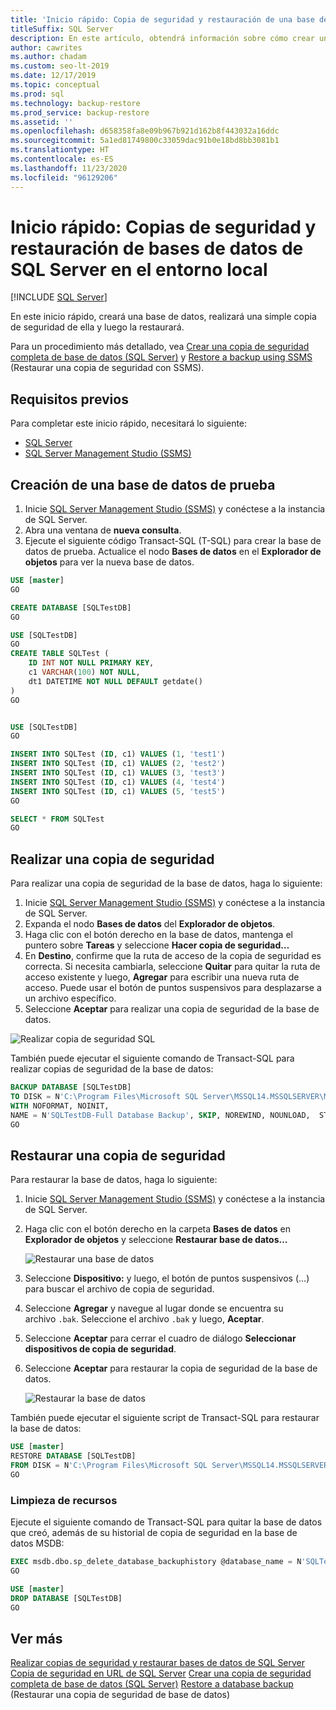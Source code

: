 ```yaml
---
title: 'Inicio rápido: Copia de seguridad y restauración de una base de datos'
titleSuffix: SQL Server
description: En este artículo, obtendrá información sobre cómo crear una nueva base de datos, realizar una copia de seguridad de la base de datos y restaurar la copia de seguridad en SQL Server.
author: cawrites
ms.author: chadam
ms.custom: seo-lt-2019
ms.date: 12/17/2019
ms.topic: conceptual
ms.prod: sql
ms.technology: backup-restore
ms.prod_service: backup-restore
ms.assetid: ''
ms.openlocfilehash: d658358fa8e09b967b921d162b8f443032a16ddc
ms.sourcegitcommit: 5a1ed81749800c33059dac91b0e18bd8bb3081b1
ms.translationtype: HT
ms.contentlocale: es-ES
ms.lasthandoff: 11/23/2020
ms.locfileid: "96129206"
---
```

# <a name="quickstart-backup-and-restore-a-sql-server-database-on-premises"></a>Inicio rápido: Copias de seguridad y restauración de bases de datos de SQL Server en el entorno local
 [!INCLUDE [SQL Server](../../includes/applies-to-version/sqlserver.md)]

En este inicio rápido, creará una base de datos, realizará una simple copia de seguridad de ella y luego la restaurará. 

Para un procedimiento más detallado, vea [Crear una copia de seguridad completa de base de datos (SQL Server)](create-a-full-database-backup-sql-server.md) y [Restore a backup using SSMS](restore-a-database-backup-using-ssms.md) (Restaurar una copia de seguridad con SSMS).

## <a name="prerequisites"></a>Requisitos previos
Para completar este inicio rápido, necesitará lo siguiente: 

- [SQL Server](https://www.microsoft.com/sql-server/sql-server-downloads)
- [SQL Server Management Studio (SSMS)](../../ssms/download-sql-server-management-studio-ssms.md)

## <a name="create-a-test-database"></a>Creación de una base de datos de prueba 

1. Inicie [SQL Server Management Studio (SSMS)](../../ssms/download-sql-server-management-studio-ssms.md) y conéctese a la instancia de SQL Server.
1. Abra una ventana de **nueva consulta**. 
1. Ejecute el siguiente código Transact-SQL (T-SQL) para crear la base de datos de prueba. Actualice el nodo **Bases de datos** en el **Explorador de objetos** para ver la nueva base de datos. 

```sql
USE [master]
GO

CREATE DATABASE [SQLTestDB]
GO

USE [SQLTestDB]
GO
CREATE TABLE SQLTest (
    ID INT NOT NULL PRIMARY KEY,
    c1 VARCHAR(100) NOT NULL,
    dt1 DATETIME NOT NULL DEFAULT getdate()
)
GO


USE [SQLTestDB]
GO

INSERT INTO SQLTest (ID, c1) VALUES (1, 'test1')
INSERT INTO SQLTest (ID, c1) VALUES (2, 'test2')
INSERT INTO SQLTest (ID, c1) VALUES (3, 'test3')
INSERT INTO SQLTest (ID, c1) VALUES (4, 'test4')
INSERT INTO SQLTest (ID, c1) VALUES (5, 'test5')
GO

SELECT * FROM SQLTest
GO
```
 
## <a name="take-a-backup"></a>Realizar una copia de seguridad
Para realizar una copia de seguridad de la base de datos, haga lo siguiente: 

1. Inicie [SQL Server Management Studio (SSMS)](../../ssms/download-sql-server-management-studio-ssms.md) y conéctese a la instancia de SQL Server.
1. Expanda el nodo **Bases de datos** del **Explorador de objetos**.  
1. Haga clic con el botón derecho en la base de datos, mantenga el puntero sobre **Tareas** y seleccione **Hacer copia de seguridad…** 
1. En **Destino**, confirme que la ruta de acceso de la copia de seguridad es correcta. Si necesita cambiarla, seleccione **Quitar** para quitar la ruta de acceso existente y luego, **Agregar** para escribir una nueva ruta de acceso. Puede usar el botón de puntos suspensivos para desplazarse a un archivo específico. 
1. Seleccione **Aceptar** para realizar una copia de seguridad de la base de datos. 

![Realizar copia de seguridad SQL](media/quickstart-backup-restore-database/backup-db-ssms.png)

También puede ejecutar el siguiente comando de Transact-SQL para realizar copias de seguridad de la base de datos: 

```sql
BACKUP DATABASE [SQLTestDB] 
TO DISK = N'C:\Program Files\Microsoft SQL Server\MSSQL14.MSSQLSERVER\MSSQL\Backup\SQLTestDB.bak' 
WITH NOFORMAT, NOINIT,  
NAME = N'SQLTestDB-Full Database Backup', SKIP, NOREWIND, NOUNLOAD,  STATS = 10
GO
```


## <a name="restore-a-backup"></a>Restaurar una copia de seguridad
Para restaurar la base de datos, haga lo siguiente: 

1. Inicie [SQL Server Management Studio (SSMS)](../../ssms/download-sql-server-management-studio-ssms.md) y conéctese a la instancia de SQL Server.
1. Haga clic con el botón derecho en la carpeta **Bases de datos** en **Explorador de objetos** y seleccione **Restaurar base de datos…**

    ![Restaurar una base de datos](media/quickstart-backup-restore-database/restore-db-ssms1.png)

1. Seleccione **Dispositivo:** y luego, el botón de puntos suspensivos (…) para buscar el archivo de copia de seguridad. 
1. Seleccione **Agregar** y navegue al lugar donde se encuentra su archivo `.bak`. Seleccione el archivo `.bak` y luego, **Aceptar**. 
1. Seleccione **Aceptar** para cerrar el cuadro de diálogo **Seleccionar dispositivos de copia de seguridad**. 
1. Seleccione **Aceptar** para restaurar la copia de seguridad de la base de datos. 

    ![Restaurar la base de datos](media/quickstart-backup-restore-database/restore-db-ssms2.png)

También puede ejecutar el siguiente script de Transact-SQL para restaurar la base de datos:

```sql
USE [master]
RESTORE DATABASE [SQLTestDB] 
FROM DISK = N'C:\Program Files\Microsoft SQL Server\MSSQL14.MSSQLSERVER\MSSQL\Backup\SQLTestDB.bak' WITH  FILE = 1,  NOUNLOAD,  STATS = 5
GO
```

### <a name="clean-up-resources"></a>Limpieza de recursos
Ejecute el siguiente comando de Transact-SQL para quitar la base de datos que creó, además de su historial de copia de seguridad en la base de datos MSDB:

```sql
EXEC msdb.dbo.sp_delete_database_backuphistory @database_name = N'SQLTestDB'
GO

USE [master]
DROP DATABASE [SQLTestDB]
GO
```

## <a name="see-more"></a>Ver más
[Realizar copias de seguridad y restaurar bases de datos de SQL Server](back-up-and-restore-of-sql-server-databases.md)
[Copia de seguridad en URL de SQL Server](sql-server-backup-to-url.md)
[Crear una copia de seguridad completa de base de datos (SQL Server)](create-a-full-database-backup-sql-server.md)
[Restore a database backup](restore-a-database-backup-using-ssms.md) (Restaurar una copia de seguridad de base de datos)
